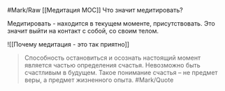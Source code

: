 #Mark/Raw
[[Медитация MOC]] Что значит медитировать? 

Медитировать - находится в текущем моменте, присутствовать. Это значит выйти на контакт с собой, со своим телом.

![[Почему медитация - это так приятно]]

> Способность остановиться и осознать настоящий момент является частью определения счастья. Невозможно быть счастливым в будущем. Такое понимание счастья – не предмет веры, а предмет жизненного опыта. #Mark/Quote 